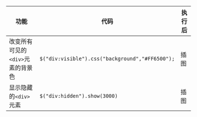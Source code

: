 |功能|代码|执行后|
|---------------------------------|-----------------------------------------------|------|
|改变所有可见的`<div>`元素的背景色|`$("div:visible").css("background","#FF6500");`|插图|
|显示隐藏的`<div>`元素|`$("div:hidden").show(3000)`|插图|